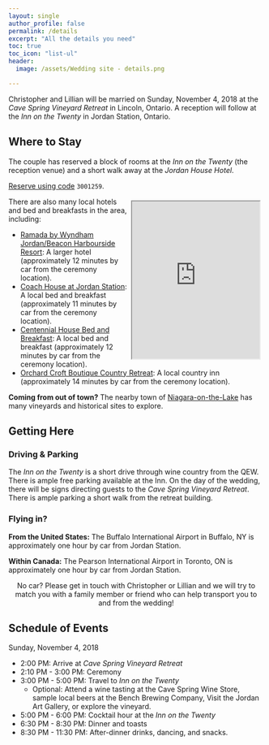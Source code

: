 ```yaml
---
layout: single
author_profile: false
permalink: /details
excerpt: "All the details you need"
toc: true
toc_icon: "list-ul"
header:
  image: /assets/Wedding site - details.png

---
```


Christopher and Lillian will be married on Sunday, November 4, 2018 at the *Cave Spring Vineyard Retreat* in Lincoln, Ontario. A reception will follow at the *Inn on the Twenty* in Jordan Station, Ontario.

## Where to Stay

The couple has reserved a block of rooms at the *Inn on the Twenty* (the reception venue) and a short walk away at the *Jordan House Hotel*.

[Reserve using code](https://innonthetwenty.com/) `3001259`.

<iframe src="https://www.google.com/maps/d/embed?mid=1ACo_8TfoWOWyFBcGTxdNiJ8jP69vp_p-&hl=en" width="50%" height="310" style="margin:6px;float:right"></iframe>

There are also many local hotels and bed and breakfasts in the area, including:

* [Ramada by Wyndham Jordan/Beacon Harbourside Resort](https://www.wyndhamhotels.com/ramada/jordan-station-ontario/ramada-jordan-beacon-harbourside-resort/overview?CID=LC:RA::GGL:RIO:National:47028&iata=00065402): A larger hotel (approximately 12 minutes by car from the ceremony location).
* [Coach House at Jordan Station](http://coachhousejordan.ca/): A local bed and breakfast (approximately 11 minutes by car from the ceremony location).
* [Centennial House Bed and Breakfast](http://m.centennialbnb.com/): A local bed and breakfast (approximately 12 minutes by car from the ceremony location).
* [Orchard Croft Boutique Country Retreat](https://www.orchardcroft.ca/): A local country inn (approximately 14 minutes by car from the ceremony location).

**Coming from out of town?** The nearby town of [Niagara-on-the-Lake](https://www.niagaraonthelake.com/) has many vineyards and historical sites to explore.

## Getting Here

### Driving & Parking
The *Inn on the Twenty* is a short drive through wine country from the QEW. There is ample free parking available at the Inn. On the day of the wedding, there will be signs directing guests to the *Cave Spring Vineyard Retreat*. There is ample parking a short walk from the retreat building.

### Flying in?
<i class="fas fa-plane"></i> **From the United States:** The Buffalo International Airport in Buffalo, NY is approximately one hour by car from Jordan Station.

<i class="fas fa-plane"></i> **Within Canada:** The Pearson International Airport in Toronto, ON is approximately one hour by car from Jordan Station.

<center>
  No car? Please get in touch with Christopher or Lillian and we will try to match you with a family member or friend who can help transport you to and from the wedding! </center>

## Schedule of Events
Sunday, November 4, 2018
* 2:00 PM: Arrive at *Cave Spring Vineyard Retreat*
* 2:10 PM - 3:00 PM: Ceremony
* 3:00 PM - 5:00 PM: Travel to *Inn on the Twenty*
  * Optional: Attend a wine tasting at the Cave Spring Wine Store, sample local beers at the Bench Brewing Company, Visit the Jordan Art Gallery, or explore the vineyard.
* 5:00 PM - 6:00 PM: Cocktail hour at the *Inn on the Twenty*
* 6:30 PM - 8:30 PM: Dinner and toasts
* 8:30 PM - 11:30 PM: After-dinner drinks, dancing, and snacks.
